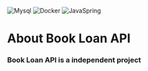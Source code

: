 ![Mysql](https://img.shields.io/badge/MySQL-005C84?style=for-the-badge&logo=mysql&logoColor=black)
![Docker](https://img.shields.io/badge/Docker-2CA5E0?style=for-the-badge&logo=docker&logoColor=black)
![JavaSpring](https://img.shields.io/badge/Spring_Boot-6DB33F?style=for-the-badge&logo=spring-boot&logoColor=black)

# About Book Loan API
### Book Loan API is a independent project




